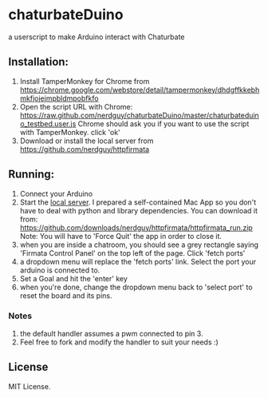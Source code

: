 chaturbateDuino
===============

a userscript to make Arduino interact with Chaturbate

## Installation:

1. Install TamperMonkey for Chrome from https://chrome.google.com/webstore/detail/tampermonkey/dhdgffkkebhmkfjojejmpbldmpobfkfo
2. Open the script URL with Chrome: https://raw.github.com/nerdguy/chaturbateDuino/master/chaturbateduino_testbed.user.js
Chrome should ask you if you want to use the script with TamperMonkey. click 'ok'
3. Download or install the local server from https://github.com/nerdguy/httpfirmata

## Running:
1. Connect your Arduino
2. Start the [local server](https://github.com/nerdguy/httpfirmata). I prepared a self-contained Mac App so you don't have to deal with python and library dependencies. You can download it from: https://github.com/downloads/nerdguy/httpfirmata/httpfirmata_run.zip
Note: You will have to 'Force Quit' the app in order to close it.
3. when you are inside a chatroom, you should see a grey rectangle saying 'Firmata Control Panel' on the top left of the page. Click 'fetch ports'
4. a dropdown menu will replace the 'fetch ports' link. Select the port your arduino is connected to.
5. Set a Goal and hit the 'enter' key
6. when you're done, change the dropdown menu back to 'select port' to reset the board and its pins.

### Notes

1. the default handler assumes a pwm connected to pin 3.
2. Feel free to fork and modify the handler to suit your needs :)

## License

MIT License.
